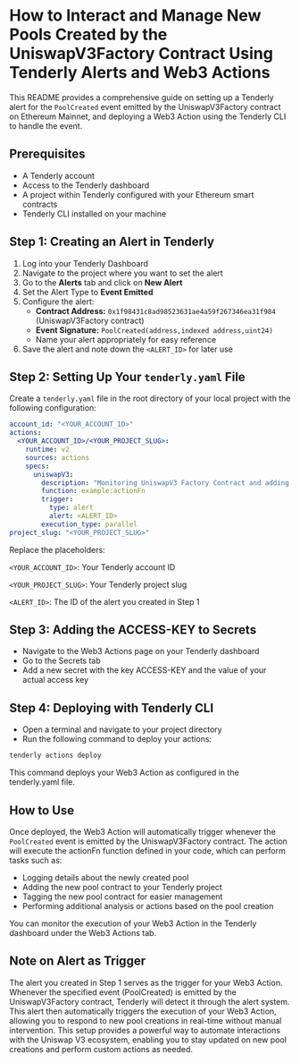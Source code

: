 # How to Interact and Manage New Pools Created by the UniswapV3Factory Contract Using Tenderly Alerts and Web3 Actions

This README provides a comprehensive guide on setting up a Tenderly alert for the `PoolCreated` event emitted by the UniswapV3Factory contract on Ethereum Mainnet, and deploying a Web3 Action using the Tenderly CLI to handle the event.

## Prerequisites

- A Tenderly account
- Access to the Tenderly dashboard
- A project within Tenderly configured with your Ethereum smart contracts
- Tenderly CLI installed on your machine

## Step 1: Creating an Alert in Tenderly

1. Log into your Tenderly Dashboard
2. Navigate to the project where you want to set the alert
3. Go to the **Alerts** tab and click on **New Alert**
4. Set the Alert Type to **Event Emitted**
5. Configure the alert:
   - **Contract Address:** `0x1f98431c8ad98523631ae4a59f267346ea31f984` (UniswapV3Factory contract)
   - **Event Signature:** `PoolCreated(address,indexed address,uint24)`
   - Name your alert appropriately for easy reference
6. Save the alert and note down the `<ALERT_ID>` for later use

## Step 2: Setting Up Your `tenderly.yaml` File

Create a `tenderly.yaml` file in the root directory of your local project with the following configuration:

```yaml
account_id: "<YOUR_ACCOUNT_ID>"
actions:
  <YOUR_ACCOUNT_ID>/<YOUR_PROJECT_SLUG>:
    runtime: v2
    sources: actions
    specs:
      uniswapV3:
        description: "Monitoring UniswapV3 Factory Contract and adding Child/Pool to Contracts page with proper tag"
        function: example:actionFn
        trigger:
          type: alert
          alert: <ALERT_ID>
        execution_type: parallel
project_slug: "<YOUR_PROJECT_SLUG>"
```
Replace the placeholders:

`<YOUR_ACCOUNT_ID>`: Your Tenderly account ID

`<YOUR_PROJECT_SLUG>`: Your Tenderly project slug

`<ALERT_ID>`: The ID of the alert you created in Step 1

## Step 3: Adding the ACCESS-KEY to Secrets

- Navigate to the Web3 Actions page on your Tenderly dashboard
- Go to the Secrets tab
- Add a new secret with the key ACCESS-KEY and the value of your actual access key

## Step 4: Deploying with Tenderly CLI

- Open a terminal and navigate to your project directory
- Run the following command to deploy your actions:
```bash
tenderly actions deploy
```

This command deploys your Web3 Action as configured in the tenderly.yaml file.

## How to Use
Once deployed, the Web3 Action will automatically trigger whenever the `PoolCreated` event is emitted by the UniswapV3Factory contract. The action will execute the actionFn function defined in your code, which can perform tasks such as:

- Logging details about the newly created pool
- Adding the new pool contract to your Tenderly project
- Tagging the new pool contract for easier management
- Performing additional analysis or actions based on the pool creation

You can monitor the execution of your Web3 Action in the Tenderly dashboard under the Web3 Actions tab.

## Note on Alert as Trigger
The alert you created in Step 1 serves as the trigger for your Web3 Action. Whenever the specified event (PoolCreated) is emitted by the UniswapV3Factory contract, Tenderly will detect it through the alert system. This alert then automatically triggers the execution of your Web3 Action, allowing you to respond to new pool creations in real-time without manual intervention.
This setup provides a powerful way to automate interactions with the Uniswap V3 ecosystem, enabling you to stay updated on new pool creations and perform custom actions as needed.